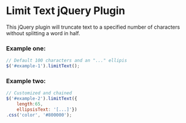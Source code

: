 # Limit Text jQuery Plugin
This jQuery plugin will truncate text to a specified number of characters without splitting a word in half.

### Example one:
```javascript
// Default 100 characters and an "..." ellipis
$('#example-1').limitText();
```

### Example two:
```javascript
// Customized and chained
$('#example-2').limitText({
    length:65,
    ellipsisText: '[...]'})
.css('color', '#800000');
```
